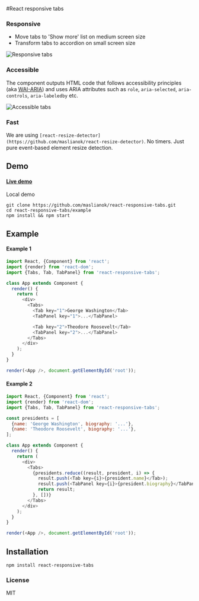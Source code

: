 #React responsive tabs

### Responsive
* Move tabs to 'Show more' list on medium screen size
* Transform tabs to accordion on small screen size

![Responsive tabs](https://cloud.githubusercontent.com/assets/3485490/11324577/f6536f2c-913d-11e5-80b0-8755a2ec11cb.gif)

### Accessible
The component outputs HTML code that follows accessibility principles (aka [WAI-ARIA](https://en.wikipedia.org/wiki/WAI-ARIA)) and uses ARIA attributes such as `role`, `aria-selected`, `aria-controls`, `aria-labeledby` etc.

![Accessible tabs](https://cloud.githubusercontent.com/assets/3485490/11324576/f4775a4c-913d-11e5-9ec2-f13beb8bd578.gif)

### Fast
We are using `[react-resize-detector](https://github.com/maslianok/react-resize-detector)`. No timers. Just pure event-based element resize detection.


## Demo

#### [Live demo](http://maslianok.github.io/react-responsive-tabs/)

Local demo
```
git clone https://github.com/maslianok/react-responsive-tabs.git
cd react-responsive-tabs/example
npm install && npm start
```


## Example

#### Example 1
```javascript
import React, {Component} from 'react';
import {render} from 'react-dom';
import {Tabs, Tab, TabPanel} from 'react-responsive-tabs';

class App extends Component {
  render() {
    return (
      <div>
        <Tabs>
          <Tab key="1">George Washington</Tab>
          <TabPanel key="1">...</TabPanel>

          <Tab key="2">Theodore Roosevelt</Tab>
          <TabPanel key="2">...</TabPanel>
        </Tabs>
      </div>
    );
  }
}

render(<App />, document.getElementById('root'));
```

#### Example 2
```javascript
import React, {Component} from 'react';
import {render} from 'react-dom';
import {Tabs, Tab, TabPanel} from 'react-responsive-tabs';

const presidents = [
  {name: 'George Washington', biography: '...'},
  {name: 'Theodore Roosevelt', biography: '...'},
];

class App extends Component {
  render() {
    return (
      <div>
        <Tabs>
          {presidents.reduce((result, president, i) => {
            result.push(<Tab key={i}>{president.name}</Tab>);
            result.push(<TabPanel key={i}>{president.biography}</TabPanel>);
            return result;
          }, [])}
        </Tabs>
      </div>
    );
  }
}

render(<App />, document.getElementById('root'));
```


## Installation
`npm install react-responsive-tabs`


### License
MIT
